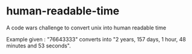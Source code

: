 # human-readable-time
A code wars challenge to convert unix into human readable time

  Example given : "76643333" converts into "2 years, 157 days, 1 hour, 48 minutes and 53 seconds".
